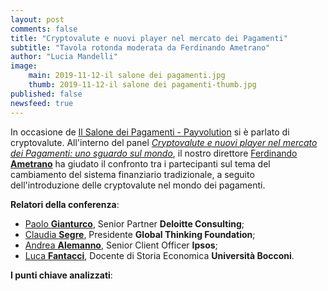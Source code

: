 ```yaml
---
layout: post
comments: false
title: "Cryptovalute e nuovi player nel mercato dei Pagamenti"
subtitle: "Tavola rotonda moderata da Ferdinando Ametrano" 
author: "Lucia Mandelli"
image:
    main: 2019-11-12-il salone dei pagamenti.jpg
    thumb: 2019-11-12-il salone dei pagamenti-thumb.jpg
published: false
newsfeed: true  
---
```


In occasione de [Il Salone dei Pagamenti - Payvolution](http://www.salonedeipagamenti.com//) si è parlato di cryptovalute. All'interno del panel *[Cryptovalute e nuovi player nel mercato dei Pagamenti: uno sguardo sul mondo](http://www.salonedeipagamenti.com/agenda/sessione-cryptovalute-e-nuovi-player-nel-mercato-dei-pagamenti-impatti-regolamentazione-privacy?fbclid=IwAR1zg1pLavCB65NjnCPTc4XrHEeGou_Mz1jS0zAHW_1RFHUxpb7fGkHo6-0//)*, il nostro direttore [Ferdinando **Ametrano**](https://dgi.io/full-team/) ha giudato il confronto tra i partecipanti sul tema del cambiamento del sistema finanziario tradizionale, a seguito dell'introduzione delle cryptovalute nel mondo dei pagamenti.

**Relatori della conferenza**:
 - [Paolo **Gianturco**](http://www.salonedeipagamenti.com/relators/paolo-gianturco), Senior Partner **Deloitte Consulting**;
 - [Claudia **Segre**](http://www.salonedeipagamenti.com/relators/claudia-segre), Presidente **Global Thinking Foundation**;
 - [Andrea **Alemanno**](http://www.salonedeipagamenti.com/relators/andrea-alemanno), Senior Client Officer **Ipsos**;
 - [Luca **Fantacci**](http://www.salonedeipagamenti.com/relators/luca-fantacci), Docente di Storia Economica **Università Bocconi**.

**I punti chiave analizzati**: